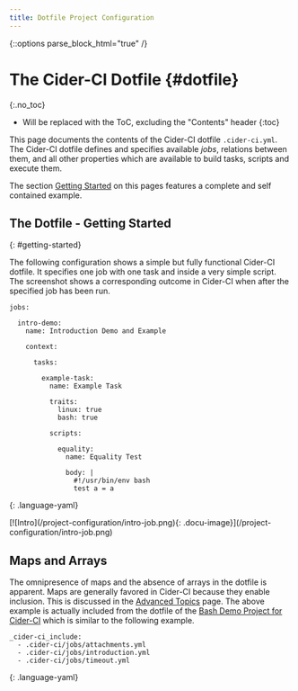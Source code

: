 ```yaml
---
title: Dotfile Project Configuration
---
```

{::options parse_block_html="true" /}

# The Cider-CI Dotfile {#dotfile}
{:.no_toc}

* Will be replaced with the ToC, excluding the "Contents" header
{:toc}


This page documents the contents of the Cider-CI dotfile `.cider-ci.yml`. The
Cider-CI dotfile defines and specifies available _jobs_, relations between
them, and all other properties which are available to build tasks, scripts and
execute them.

The section [Getting Started](#getting-started) on this pages features
a complete and self contained example.


## The Dotfile - Getting Started
{: #getting-started}

The following configuration shows a simple but fully functional Cider-CI
dotfile. It specifies one job with one task and inside a very simple script.
The screenshot shows a corresponding outcome in Cider-CI when after the
specified job has been run.

<div class="row"> <div class="col-md-6">

    jobs:

      intro-demo:
        name: Introduction Demo and Example

        context:

          tasks:

            example-task:
              name: Example Task

              traits:
                linux: true
                bash: true

              scripts:

                equality:
                  name: Equality Test

                  body: |
                    #!/usr/bin/env bash
                    test a = a
  {: .language-yaml}

</div> <div class="col-md-6">
[![Intro](/project-configuration/intro-job.png){: .docu-image}](/project-configuration/intro-job.png)
</div> </div>

## Maps and Arrays

The omnipresence of maps and the absence of arrays in the dotfile is apparent.
Maps are generally favored in Cider-CI because they enable inclusion. This is
discussed in the [Advanced Topics] page. The above example is
actually included from the dotfile of the
[Bash Demo Project for Cider-CI]
which is similar to
the following example.


    _cider-ci_include:
      - .cider-ci/jobs/attachments.yml
      - .cider-ci/jobs/introduction.yml
      - .cider-ci/jobs/timeout.yml
  {: .language-yaml}



  [Advanced Topics]: /project-configuration/advanced.html
  [Bash Demo Project for Cider-CI]: https://github.com/cider-ci/cider-ci_demo-project-bash


